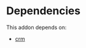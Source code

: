 # Dependencies

This addon depends on:

- [crm](https://github.com/bringout/oca-ocb-crm/tree/91c84355b39d24bdefbb75d18ca9c90b7ce8e9be/odoo-bringout-oca-ocb-crm)
